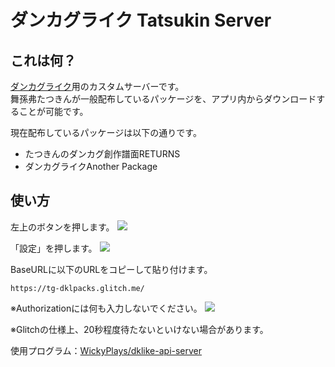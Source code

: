 # ダンカグライク Tatsukin Server

## これは何？

[ダンカグライク](https://dankag-like.web.app/)用のカスタムサーバーです。<br>
舞孫弗たつきんが一般配布しているパッケージを、アプリ内からダウンロードすることが可能です。

現在配布しているパッケージは以下の通りです。
- たつきんのダンカグ創作譜面RETURNS
- ダンカグライクAnother Package
<!-- - ダンカグライクOverDrive Package
- ダンカグライクVariety Package -->

## 使い方

左上のボタンを押します。
![](https://lh3.googleusercontent.com/d/1py4gcrFlqTvLh0qrzc8o2krHElhzbL5m)

「設定」を押します。
![](https://lh3.googleusercontent.com/d/1edsMZwrGxoBoAzWlsBtJtMYlaDgxoI47)

BaseURLに以下のURLをコピーして貼り付けます。
```
https://tg-dklpacks.glitch.me/
```

※Authorizationには何も入力しないでください。
![](https://lh3.googleusercontent.com/d/183wD8Se2oPeM4LS7orxclYh_WnuL4Jaz)



※Glitchの仕様上、20秒程度待たないといけない場合があります。

使用プログラム：[WickyPlays/dklike-api-server](https://github.com/WickyPlays/dklike-api-server)